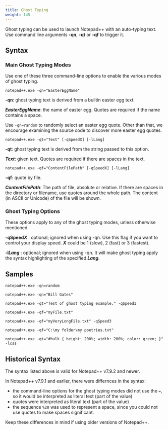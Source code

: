 ```yaml
---
title: Ghost Typing
weight: 145
---
```


Ghost typing can be used to launch Notepad++ with an auto-typing text. Use command line arguments **-qn**, **-qt** or **-qf** to trigger it.

## Syntax

### Main Ghost Typing Modes

Use one of these three command-line options to enable the various modes of ghost typing.

`notepad++.exe -qn="EasterEggName"`

**-qn**: ghost typing text is derived from a builtin easter egg text.

***EasterEggName***: the name of easter egg.  Quotes are required if the name contains a space.  

Use `-qn=random` to randomly select an easter egg quote. Other than that, we encourage examining
the source code to discover more easter egg quotes.


`notepad++.exe -qt="Text" [-qSpeedX] [-lLang]`

**-qt**: ghost typing text is derived from the string passed to this option.

***Text***: given text. Quotes are required if there are spaces in the text.


`notepad++.exe -qf="ContentFilePath" [-qSpeedX] [-lLang]`

**-qf**: quote by file.

***ContentFilePath***: The path of file, absolute or relative. If there are spaces in the directory or filename, use quotes around the whole path.  The content (in ASCII or Unicode) of the file will be shown.

### Ghost Typing Options

These options apply to any of the ghost typing modes, unless otherwise mentioned.

**-qSpeed*****X*** : optional; ignored when using -qn. Use this flag if you want to control your display speed. ***X*** could be 1 (slow), 2 (fast) or 3 (fastest).

**-l*****Lang*** : optional; ignored when using -qn. It will make ghost typing apply the syntax highlighting of the specified ***Lang***.

## Samples

`notepad++.exe -qn=random`

`notepad++.exe -qn="Bill Gates"`

`notepad++.exe -qt="Test of ghost typing example." -qSpeed1`

`notepad++.exe -qf="myFile.txt"`

`notepad++.exe -qf="myVeryLongFile.txt" -qSpeed3`

`notepad++.exe -qf="C:\my folder\my poetries.txt"`

`notepad++.exe -qt="#hulk { height: 200%; width: 200%; color: green; }" -lcss`

## Historical Syntax

The syntax listed above is valid for Notepad++ v7.9.2 and newer.  

In Notepad++ v7.9.1 and earlier, there were differnces in the syntax:

* the command-line options for the ghost typing modes did not use the `=`,
  so it would be interpreted as literal text (part of the value)
* quotes were interpreted as literal text (part of the value)
* the sequence `%20` was used to represent a space, since you could not
  use quotes to make spaces significant.

Keep these differences in mind if using older versions of Notepad++.

